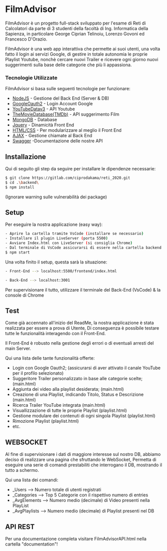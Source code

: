 # FilmAdvisor
FilmAdvisor è un progetto full-stack sviluppato per l'esame di Reti di Calcolatori da parte di 3 studenti della facoltà di Ing. Informatica della Sapienza, in particolare George Ciprian Telinoiu, Lorenzo Govoni ed Francesco D'Orazio.

FilmAdvisor è una web app interattiva che permette ai suoi utenti, una volta fatto il login ai servizi Google, di gestire in totale autonomia le proprie Playlist Youtube, nonchè cercare nuovi Trailer e ricevere ogni giorno nuovi suggerimenti sulla base delle categorie che più li appassiona.

### Tecnologie Utilizzate
FilmAdvisor si basa sulle seguenti tecnologie per funzionare:

* [NodeJS] - Gestione del Back End (Server & DB)
* [GoogleOauth2] - Login Account Google
* [YouTubeDatav3] - API Youtube
* [TheMovieDatabase(TMDb)] - API suggerimento Film
* [MongoDB] - Database
* [Jquery] - Dinamicità Front End
* [HTML/CSS] - Per modularizzare al meglio il Front End
* [AJAX] - Gestione chiamate al Back End
* [Swagger] -Documentazione delle nostre API

## Installazione
Qui di seguito gli step da seguire per installare le dipendenze necessarie:
```sh
$ git clone https://gitlab.com/ciprodakama/reti_2020.git
$ cd .\backend\
$ npm install
```
(Ignorare warning sulle vulnerabilità dei package)

## Setup
Per eseguire la nostra applicazione (easy way):
```sh
- Aprire la cartella tramite VsCode (installare se necessario)
- Installare il plugin LiveServer (porta 5500)
- Avviare Index.html con LiveServer (si consiglia Chrome)
- Dal terminale di VsCode assicurarsi di essere nella cartella backend 
$ npm start
```

Una volta finito il setup, questa sarà la situazione:
```sh
- Front-End --> localhost:5500/frontend/index.html

- Back-End --> localhost:3001
```
Per supervisionare il tutto, utilizzare il terminale del Back-End (VsCode) & la console di Chrome

## Test
Come già accennato all'inizio del ReadMe, la nostra applicazione è stata realizzata per essere a prova di Utente,
Di conseguenza è possibile testare tutte le funzionalità interagendo con il Front-End.

Il Front-End è robusto nella gestione degli errori o di eventuali arresti del main Server.

Qui una lista delle tante funzionalità offerte:

- Login con Google Oauth2; (assicurarsi di aver attivato il canale YouTube per il profilo selezionato)
- Suggeritore Trailer personalizzato in base alle categorie scelte; (main.html)
- Aggiunta dei video alla playlist desiderata; (main.html)
- Creazione di una Playlist, indicando Titolo, Status e Descrizione (main.html)
- Ricerca Trailer YouTube integrata (main.html)
- Visuallizzazione di tutte le proprie Playlist (playlist.html)
- Gestione modulare dei contenuti di ogni singola Playlist (playlist.html)
- Rimozione Playlist (playlist.html)
- etc.

## WEBSOCKET
Al fine di supervisionare i dati di maggiore interesse sul nostro DB, abbiamo deciso di realizzare una pagina che sfruttando le WebSocket,
Permetta di eseguire una serie di comandi prestabiliti che interrogano il DB, mostrando il tutto a schermo.

Qui una lista dei comandi:
- _Users --> Numero totale di utenti registrati
- _Categories --> Top 5 Categorie con il rispettivo numero di entries 
- _AvgElements --> Numero medio (decimale) di Video presenti nella PlayList
- _AvgPlaylists --> Numero medio (decimale) di Playlist presenti nel DB


## API REST
Per una documentazione completa visitare FilmAdvisorAPI.html nella cartella "documentation"!

[//]: # (Abbreviazioni per i link utilizzati nella descrizione del progetto)
[NodeJS]:                   <https://nodejs.org/it/about/>
[GoogleOauth2]:             <https://developers.google.com/identity/protocols/oauth2>
[YouTubeDatav3]:            <https://developers.google.com/youtube/v3>
[TheMovieDatabase(TMDb)]:   <https://developers.themoviedb.org/3/getting-started/introduction>
[MongoDB]:                  <https://docs.mongodb.com/manual/>
[Jquery]:                   <https://api.jquery.com/>
[HTML/CSS]:                 <>
[AJAX]:                     <https://api.jquery.com/jquery.ajax/#jQuery-ajax-url-settings>
[Swagger]:                  <https://swagger.io/> 